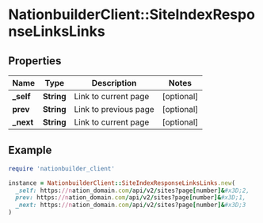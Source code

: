 # NationbuilderClient::SiteIndexResponseLinksLinks

## Properties

| Name | Type | Description | Notes |
| ---- | ---- | ----------- | ----- |
| **_self** | **String** | Link to current page | [optional] |
| **prev** | **String** | Link to previous page | [optional] |
| **_next** | **String** | Link to current page | [optional] |

## Example

```ruby
require 'nationbuilder_client'

instance = NationbuilderClient::SiteIndexResponseLinksLinks.new(
  _self: https://nation_domain.com/api/v2/sites?page[number]&#x3D;2,
  prev: https://nation_domain.com/api/v2/sites?page[number]&#x3D;1,
  _next: https://nation_domain.com/api/v2/sites?page[number]&#x3D;3
)
```

